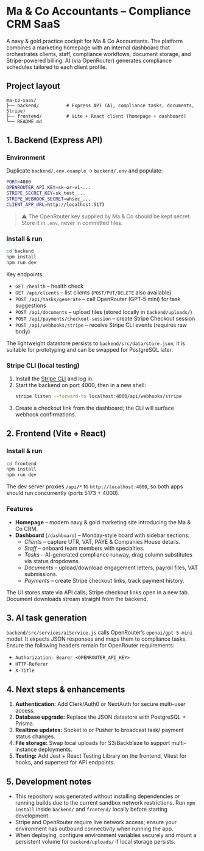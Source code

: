 # Ma & Co Accountants – Compliance CRM SaaS

A navy & gold practice cockpit for Ma & Co Accountants. The platform combines a marketing homepage with an internal dashboard that orchestrates clients, staff, compliance workflows, document storage, and Stripe-powered billing. AI (via OpenRouter) generates compliance schedules tailored to each client profile.

## Project layout

```
ma-co-saas/
├── backend/          # Express API (AI, compliance tasks, documents, Stripe)
├── frontend/         # Vite + React client (homepage + dashboard)
└── README.md
```

## 1. Backend (Express API)

### Environment

Duplicate `backend/.env.example` → `backend/.env` and populate:

```bash
PORT=4000
OPENROUTER_API_KEY=sk-or-v1-...
STRIPE_SECRET_KEY=sk_test_...
STRIPE_WEBHOOK_SECRET=whsec_...
CLIENT_APP_URL=http://localhost:5173
```

> ⚠️ The OpenRouter key supplied by Ma & Co should be kept secret. Store it in `.env`, never in committed files.

### Install & run

```bash
cd backend
npm install
npm run dev
```

Key endpoints:

- `GET /health` – health check
- `GET /api/clients` – list clients (`POST/PUT/DELETE` also available)
- `POST /api/tasks/generate` – call OpenRouter (GPT‑5 mini) for task suggestions
- `POST /api/documents` – upload files (stored locally in `backend/uploads/`)
- `POST /api/payments/checkout-session` – create Stripe Checkout session
- `POST /api/webhooks/stripe` – receive Stripe CLI events (requires raw body)

The lightweight datastore persists to `backend/src/data/store.json`; it is suitable for prototyping and can be swapped for PostgreSQL later.

### Stripe CLI (local testing)

1. Install the [Stripe CLI](https://stripe.com/docs/stripe-cli) and log in.
2. Start the backend on port 4000, then in a new shell:
   ```bash
   stripe listen --forward-to localhost:4000/api/webhooks/stripe
   ```
3. Create a checkout link from the dashboard; the CLI will surface webhook confirmations.

## 2. Frontend (Vite + React)

### Install & run

```bash
cd frontend
npm install
npm run dev
```

The dev server proxies `/api/*` to `http://localhost:4000`, so both apps should run concurrently (ports 5173 + 4000).

### Features

- **Homepage** – modern navy & gold marketing site introducing the Ma & Co CRM.
- **Dashboard** (`/dashboard`) – Monday-style board with sidebar sections:
  - *Clients* – capture UTR, VAT, PAYE & Companies House details.
  - *Staff* – onboard team members with specialties.
  - *Tasks* – AI-generated compliance runway, drag column substitutes via status dropdowns.
  - *Documents* – upload/download engagement letters, payroll files, VAT submissions.
  - *Payments* – create Stripe checkout links, track payment history.

The UI stores state via API calls; Stripe checkout links open in a new tab. Document downloads stream straight from the backend.

## 3. AI task generation

`backend/src/services/aiService.js` calls OpenRouter’s `openai/gpt-5-mini` model. It expects JSON responses and maps them to compliance tasks. Ensure the following headers remain for OpenRouter requirements:

- `Authorization: Bearer <OPENROUTER_API_KEY>`
- `HTTP-Referer`
- `X-Title`

## 4. Next steps & enhancements

1. **Authentication:** Add Clerk/Auth0 or NextAuth for secure multi-user access.
2. **Database upgrade:** Replace the JSON datastore with PostgreSQL + Prisma.
3. **Realtime updates:** Socket.io or Pusher to broadcast task/ payment status changes.
4. **File storage:** Swap local uploads for S3/Backblaze to support multi-instance deployments.
5. **Testing:** Add Jest + React Testing Library on the frontend, Vitest for hooks, and supertest for API endpoints.

## 5. Development notes

- This repository was generated without installing dependencies or running builds due to the current sandbox network restrictions. Run `npm install` inside `backend/` and `frontend/` locally before starting development.
- Stripe and OpenRouter require live network access; ensure your environment has outbound connectivity when running the app.
- When deploying, configure environment variables securely and mount a persistent volume for `backend/uploads/` if local storage persists.
